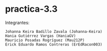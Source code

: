 # practica-3.3

Integrantes:

    Johanna Keira Badillo Zavala (Johanna-Keira)
    Hania Gutiérrez Vargas (HaniaGV)
    Mauricio Posadas Rogríguez (Mau212P)
    Erick Eduardo Ramos Contreras (ErEdRacon003)
